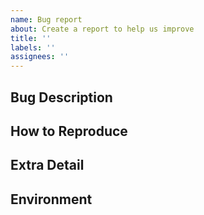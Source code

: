 ```yaml
---
name: Bug report
about: Create a report to help us improve
title: ''
labels: ''
assignees: ''
---
```


## Bug Description



## How to Reproduce



## Extra Detail
<!-- Screenshots, template code, or exception error message/link -->



## Environment
<!-- You can copy/paste the output of `php please support:details` here -->

